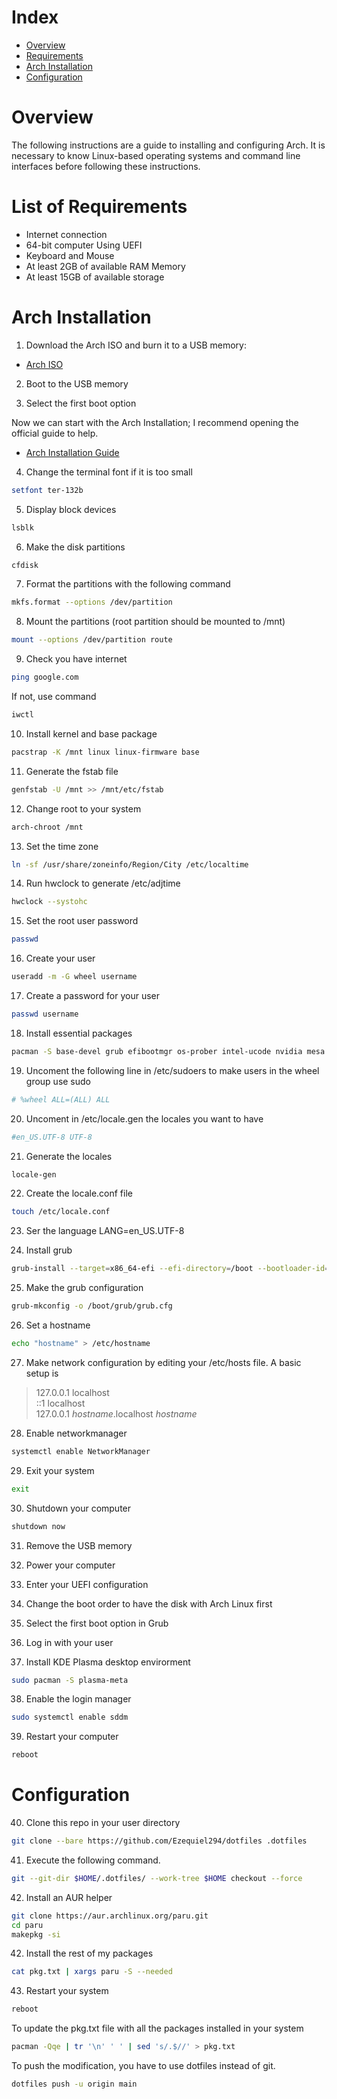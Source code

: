 # Index

- [Overview](#overview)
- [Requirements](#list-of-requirements)
- [Arch Installation](#arch-installation)
- [Configuration](#configuration)

# Overview

The following instructions are a guide to installing and configuring Arch. It is necessary to know Linux-based operating systems and command line interfaces before following these instructions.

# List of Requirements
- Internet connection
- 64-bit computer Using UEFI
- Keyboard and Mouse
- At least 2GB of available RAM Memory
- At least 15GB of available storage

# Arch Installation

1. Download the Arch ISO and burn it to a USB memory:
- [Arch ISO](https://archlinux.org/download/)

2. Boot to the USB memory

3. Select the first boot option

Now we can start with the Arch Installation; I recommend opening the official guide to help.
- [Arch Installation Guide](https://wiki.archlinux.org/title/Installation_guide)

4. Change the terminal font if it is too small
```bash
setfont ter-132b
```

5. Display block devices
```bash
lsblk
```

6. Make the disk partitions
```bash
cfdisk
```

7. Format the partitions with the following command
```bash
mkfs.format --options /dev/partition
```

8. Mount the partitions (root partition should be mounted to /mnt)
```bash
mount --options /dev/partition route
```

9. Check you have internet
```bash
ping google.com
```
If not, use command
```bash
iwctl
```

10. Install kernel and base package
```bash
pacstrap -K /mnt linux linux-firmware base
```

11. Generate the fstab file
```bash
genfstab -U /mnt >> /mnt/etc/fstab
```

12. Change root to your system
```bash
arch-chroot /mnt
```

13. Set the time zone
```bash
ln -sf /usr/share/zoneinfo/Region/City /etc/localtime
```

14. Run hwclock to generate /etc/adjtime
```bash
hwclock --systohc
```

15. Set the root user password
```bash
passwd
```

16. Create your user
```bash
useradd -m -G wheel username
```

17. Create a password for your user
```bash
passwd username
```

18. Install essential packages
```bash
pacman -S base-devel grub efibootmgr os-prober intel-ucode nvidia mesa vulkan-intel networkmanager sudo alacritty git neovim
```

19. Uncoment the following line in /etc/sudoers to make users in the wheel group use sudo
```bash
# %wheel ALL=(ALL) ALL
```

20. Uncoment in /etc/locale.gen the locales you want to have
```bash
#en_US.UTF-8 UTF-8
```

21. Generate the locales
```bash
locale-gen
```

22. Create the locale.conf file
```bash
touch /etc/locale.conf
```

23. Ser the language
LANG=en_US.UTF-8

24. Install grub
```bash
grub-install --target=x86_64-efi --efi-directory=/boot --bootloader-id=GRUB
```

25. Make the grub configuration
```bash
grub-mkconfig -o /boot/grub/grub.cfg
```

26. Set a hostname
```bash
echo "hostname" > /etc/hostname
```

27. Make network configuration by editing your /etc/hosts file. A basic setup is<br>
> 127.0.0.1    localhost<br>
> ::1          localhost<br>
> 127.0.0.1    *hostname*.localhost *hostname*

28. Enable networkmanager
```bash
systemctl enable NetworkManager
```

29. Exit your system
```bash
exit
```
30. Shutdown your computer
```bash
shutdown now
```

31. Remove the USB memory

32. Power your computer

33. Enter your UEFI configuration

34. Change the boot order to have the disk with Arch Linux first

35. Select the first boot option in Grub

36. Log in with your user

37. Install KDE Plasma desktop envirorment
```bash
sudo pacman -S plasma-meta
```

38. Enable the login manager
```bash
sudo systemctl enable sddm
```

39. Restart your computer
```bash
reboot
```

# Configuration

40. Clone this repo in your user directory
```bash
git clone --bare https://github.com/Ezequiel294/dotfiles .dotfiles
```

41. Execute the following command.
```bash
git --git-dir $HOME/.dotfiles/ --work-tree $HOME checkout --force
```

42. Install an AUR helper
```bash
git clone https://aur.archlinux.org/paru.git
cd paru
makepkg -si
```

42. Install the rest of my packages
```bash
cat pkg.txt | xargs paru -S --needed
```

43. Restart your system
```bash
reboot
```

To update the pkg.txt file with all the packages installed in your system
```bash
pacman -Qqe | tr '\n' ' ' | sed 's/.$//' > pkg.txt
```

To push the modification, you have to use dotfiles instead of git.
```bash
dotfiles push -u origin main
```